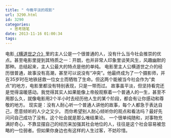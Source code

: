 ```yaml
---
title: " 今晚平淡的观影"
url: 3290.html
id: 3290
categories:
  - 思考随笔
date: 2013-11-16 01:00:34
tags:
---
```


电影[《横道世之介》](http://movie.douban.com/subject/10484041/ "横道世之介")里的主人公是一个很普通的人，没有什么当今社会推崇的优点。甚至电影里提到其特质之一：开朗，也并非常人印象里谈笑风生，风趣幽默的那种。总结起来，主人公最大的特点是他的单纯。 电影里主人公横道世之介的经历很普通，故事没有高潮，甚至可以说没有“冲突”。他最终成为了一个摄影师，并在35岁时在地铁拯救一位女士而牺牲了生命。但这两个能被当今社会作为“卖点”的地方，电影里都没有特别表现，只是一带而过。 故事虽平淡，但坚持看完还是觉得温暖感动。我觉得其实人如果能像上帝般观察着一个普通人的一生，甚至不用那么久，就像电影用2个半小时去经历他人生的某个阶段，都会有让你感动和尊敬的地方。 现实是：没有人耐心听一个普通人讲他的故事，每个人都急于表达自己，愿意倾听的人少之又少。 而你希望别人耐心倾听你的观点和看法吗？最好先问问自己成功了没有。这个社会就是那么唯结果论。 一个很单纯随和，对事物充满好奇心，不靠显摆自己的经历来加强其社会地位的人，往往是这个社会容易被忽略的一位弱者。但如果你身边也有这样的人生过客，不妨珍惜。